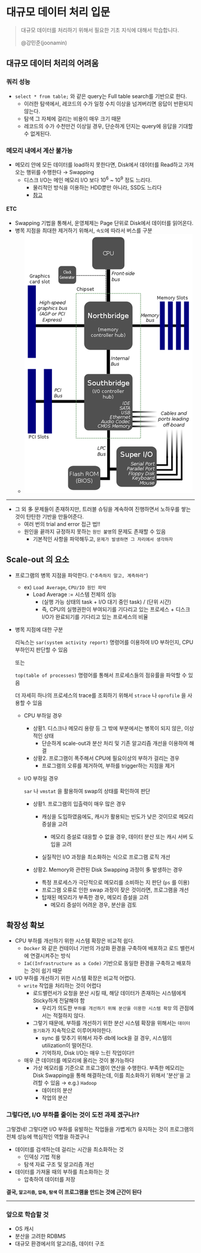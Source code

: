 
# 대규모 데이터 처리 입문

> 대규모 데이터를 처리하기 위해서 필요한 기초 지식에 대해서 학습합니다.
>
> @강민준(joonamin)


## 대규모 데이터 처리의 어려움

### 쿼리 성능
* `select * from table;` 와 같은 query는 Full table search를 기반으로 한다.
  * 이러한 탐색에서, 레코드의 수가 일정 수치 이상을 넘겨버리면 응답이 반환되지 않는다.
  * 탐색 그 자체에 걸리는 비용이 매우 크기 때문
  * 레코드의 수가 수천만건 이상일 경우, 단순하게 던지는 query에 응답을 기대할 수 없게된다.

### 메모리 내에서 계산 불가능
* 메모리 안에 모든 데이터를 load하지 못한다면, Disk에서 데이터를 Read하고 가져오는 행위를 수행한다 $\rightarrow$ Swapping
  * 디스크 I/O는 메인 메모리 I/O 보다 $10^6$ ~ $10^9$ 정도 느리다.
    * 물리적인 방식을 이용하는 HDD뿐만 아니라, SSD도 느리다
    * [참고](https://superuser.com/questions/1173675/how-much-faster-is-memory-ram-compared-to-ssd-for-random-access)
#### ETC
* Swapping 기법을 통해서, 운영체제는 Page 단위로 Disk에서 데이터를 읽어온다.
* 병목 지점을 최대한 제거하기 위해서, `속도`에 따라서 버스를 구분
  * ![north-south-bridge](image.png)

---

* 그 외 多 문제들이 존재하지만, 트러블 슈팅을 계속하여 진행하면서 노하우를 쌓는 것이 탄탄한 기반을 만들어준다.
  * 여러 번의 trial and error 접근 법!!
  * 원인을 끝까지 규정하지 못하는 `원인 불명`의 문제도 존재할 수 있음
    * 기본적인 사항을 파악해두고, `문제가 발생하면 그 자리에서 생각하자`


## Scale-out 의 요소

* 프로그램의 병목 지점을 파악한다. (`"추측하지 말고, 계측하라"`)
  * ex) `Load Average`, `CPU/IO 원인 파악`
    * Load Average := 시스템 전체의 성능 
    	* (실행 가능 상태의 task + I/O 대기 중인 task) / (단위 시간)
    	* 즉, CPU의 실행권한이 부여되기를 기다리고 있는 프로세스 + 디스크I/O가 완료되기를 기다리고 있는 프로세스의 비율
  
* 병목 지점에 대한 구분 
  
  리눅스는 `sar(system activity report)` 명령어를 이용하여 I/O 부하인지, CPU 부하인지 판단할 수 있음
  
  또는
  
  `top(table of processes)` 명령어를 통해서 프로세스들의 점유률을 파악할 수 있음
  
  더 자세히 하나의 프로세스의 trace를 조회하기 위해서 `strace` 나 `oprofile` 을 사용할 수 있음
  
  * CPU 부하일 경우
    * 상황1. 디스크나 메모리 용량 등 그 밖에 부분에서는 병목이 되지 않은, 이상적인 상태
    	* 단순하게 scale-out과 분산 처리 및 기존 알고리즘 개선을 이용하여 해결
    * 상황2. 프로그램이 폭주해서 CPU에 필요이상의 부하가 걸리는 경우
    	* 프로그램의 오류를 제거하여, 부하를 trigger하는 지점을 제거
  
  * I/O 부하일 경우
  
  	`sar` 나 `vmstat` 을 활용하여 swap의 상태를 확인하여 판단
  
  	* 상황1. 프로그램의 입출력이 매우 많은 경우
  		* 캐싱을 도입하였음에도, 캐시가 활용되는 빈도가 낮은 것이므로 메모리 증설을 고려
  			* 메모리 증설로 대응할 수 없을 경우, 데이터 분산 또는 캐시 서버 도입을 고려
  
  		* 실질적인 I/O 과정을 최소화하는 식으로 프로그램 로직 개선
  
  	* 상황2. Memory와 관련된 Disk Swapping 과정이 多 발생하는 경우
  		* 특정 프로세스가 극단적으로 메모리를 소비하는 지 판단 (`ps` 를 이용)
  		* 프로그램 오류로 인한 swap 과정이 잦은 것이라면, 프로그램을 개선
  		* 탑재된 메모리가 부족한 경우, 메모리 증설을 고려
  			* 메모리 증설이 어려운 경우, 분산을 검토
  



## 확장성 확보

* CPU 부하를 개선하기 위한 시스템 확장은 비교적 쉽다.
	* `Docker` 와 같은 컨테이너 기반의 가상화 환경을 구축하여 배포하고 로드 밸런서에 연결시켜주는 방식
	* `IaC(Infrastructure as a Code)` 기반으로 동일한 환경을 구축하고 배포하는 것이 쉽기 때문
* I/O 부하를 개선하기 위한 시스템 확장은 비교적 어렵다.
	* `write` 작업을 처리하는 것이 어렵다
		* 로드밸런서가 요청을 분산 시킬 때, 해당 데이터가 존재하는 시스템에게 Sticky하게 전달해야 함
			* 우리가 의도한 `부하를 개선하기 위해 분산을 이용한 시스템 확장` 의 관점에서는 적절하지 않다.
		* 그렇기 때문에, 부하를 개선하기 위한 분산 시스템 확장을 위해서는 `데이터 동기화`가 지속적으로 이루어져야한다.
			* sync 를 맞추기 위해서 자주 db에 lock을 걸 경우, 시스템의 utilization이 떨어진다.
			* 기억하자, Disk I/O는 매우 느린 작업이다!!
	* 매우 큰 데이터를 메모리에 올리는 것이 불가능하다
		* 가상 메모리를 기준으로 프로그램이 연산을 수행한다. 부족한 메모리는 Disk Swapping을 통해 해결하는데, 이를 최소화하기 위해서 '분산'을 고려할 수 있음 $\rightarrow$ e.g.) `Hadoop` 
			* 데이터의 분산
			* 작업의 분산

### 그렇다면, I/O 부하를 줄이는 것이 도전 과제 겠구나!?

그렇겠네! 그렇다면 I/O 부하를 유발하는 작업들을 가볍게(?) 유지하는 것이 프로그램의 전체 성능에 핵심적인 역할을 하겠구나

* 데이터를 검색하는데 걸리는 시간을 최소화하는 것
	* 인덱싱 기법 적용
	* 탐색 자료 구조 및 알고리즘 개선
* 데이터를 가져올 때의 부하를 최소화하는 것
	* 압축하여 데이터를 저장



**결국, `알고리즘`, `압축`, `탐색` 이 프로그램을 만드는 것에 근간이 된다**

---



### 앞으로 학습할 것

* OS 캐시
* 분산을 고려한 RDBMS
* 대규모 환경에서의 알고리즘, 데이터 구조
